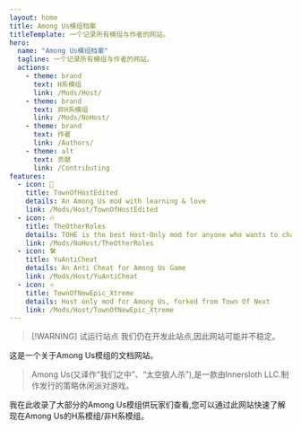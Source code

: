 ```yaml
---
layout: home
title: Among Us模组档案
titleTemplate: 一个记录所有模组与作者的网站。
hero:
  name: "Among Us模组档案"
  tagline: 一个记录所有模组与作者的网站。
  actions:
    - theme: brand
      text: H系模组
      link: /Mods/Host/
    - theme: brand
      text: 非H系模组
      link: /Mods/NoHost/
    - theme: brand
      text: 作者
      link: /Authors/
    - theme: alt
      text: 贡献
      link: /Contributing
features:
  - icon: 🌿
    title: TownOfHostEdited
    details: An Among Us mod with learning & love
    link: /Mods/Host/TownOfHostEdited
  - icon: 🔥
    title: TheOtherRoles
    details: TOHE is the best Host-Only mod for anyone who wants to change their Among Us Experience!
    link: /Mods/NoHost/TheOtherRoles
  - icon: 🛠️
    title: YuAntiCheat
    details: An Anti Cheat for Among Us Game
    link: /Mods/Host/YuAntiCheat
  - icon: ⭐️
    title: TownOfNewEpic_Xtreme
    details: Host only mod for Among Us, forked from Town Of Next
    link: /Mods/Host/TownOfNewEpic_Xtreme
---
```

> [!WARNING] 试运行站点
> 我们仍在开发此站点,因此网站可能并不稳定。

这是一个关于Among Us模组的文档网站。
> Among Us(又译作“我们之中”、“太空狼人杀”),是一款由Innersloth LLC.制作发行的策略休闲派对游戏。

我在此收录了大部分的Among Us模组供玩家们查看,您可以通过此网站快速了解现在Among Us的H系模组/非H系模组。